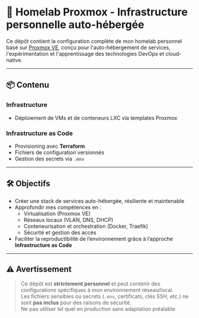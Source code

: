 # 🏡 Homelab Proxmox - Infrastructure personnelle auto-hébergée

Ce dépôt contient la configuration complète de mon homelab personnel basé sur [Proxmox VE](https://www.proxmox.com/en/proxmox-ve), conçu pour l'auto-hébergement de services, l'expérimentation et l'apprentissage des technologies DevOps et cloud-native.

---

## 📦 Contenu

### Infrastructure

- Déploiement de VMs et de conteneurs LXC via templates Proxmox

### Infrastructure as Code

- Provisioning avec **Terraform**
- Fichiers de configuration versionnés
- Gestion des secrets via `.env`
---

## 🛠️ Objectifs

- Créer une stack de services auto-hébergée, résiliente et maintenable
- Approfondir mes compétences en :
  - Virtualisation (Proxmox VE)
  - Réseaux locaux (VLAN, DNS, DHCP)
  - Conteneurisation et orchestration (Docker, Traefik)
  - Sécurité et gestion des accès
- Faciliter la reproductibilité de l’environnement grâce à l’approche **Infrastructure as Code**

---

## ⚠️ Avertissement

> Ce dépôt est **strictement personnel** et peut contenir des configurations spécifiques à mon environnement réseau/local.  
> Les fichiers sensibles ou secrets (`.env`, certificats, clés SSH, etc.) ne sont **pas inclus** pour des raisons de sécurité.  
> Ne pas utiliser tel quel en production sans adaptation préalable.

